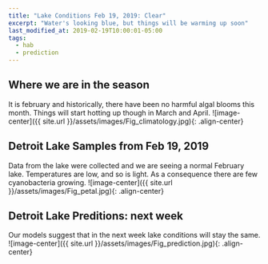 ```yaml
---
title: "Lake Conditions Feb 19, 2019: Clear"
excerpt: "Water's looking blue, but things will be warming up soon"
last_modified_at: 2019-02-19T10:00:01-05:00
tags: 
  - hab
  - prediction
---
```

## Where we are in the season
It is february and historically, there have been no harmful algal blooms this month. Things will start hotting up though in March and April.
![image-center]({{ site.url }}/assets/images/Fig_climatology.jpg){: .align-center}


## Detroit Lake Samples from Feb 19, 2019
Data from the lake were collected and we are seeing a normal February lake. Temperatures are low, and so is light. As a consequence there are few cyanobacteria growing.
![image-center]({{ site.url }}/assets/images/Fig_petal.jpg){: .align-center}


## Detroit Lake Preditions: next week
Our models suggest that in the next week lake conditions will stay the same.
![image-center]({{ site.url }}/assets/images/Fig_prediction.jpg){: .align-center}

